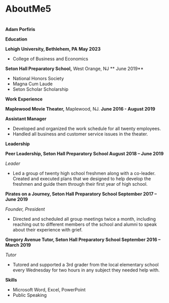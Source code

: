 # AboutMe5
#
**Adam Porfiris**

**Education**

**Lehigh University, Bethlehem, PA**                                                                             **May 2023**

- College of Business and Economics

**Seton Hall Preparatory School,** West Orange, NJ **                                                          June 2019**

- National Honors Society
- Magna Cum Laude
- Seton Scholar Scholarship

**Work Experience**

**Maplewood Movie Theater,** Maplewood, NJ.                                                    **June 2016 - August 2019**

**Assistant Manager**

- Developed and organized the work schedule for all twenty employees.
- Handled all business and customer service issues in the theater.

**Leadership**

**Peer Leadership, Seton Hall Preparatory School                                           August 2018 – June 2019**

_Leader_

- Led a group of twenty high school freshmen along with a co-leader. Created and executed plans that we designed to help develop the freshmen and guide them through their first year of high school.

**Pirates on a Journey, Seton Hall Preparatory School                                          September 2017 – June 2019**

_Founder, President_

- Directed and scheduled all group meetings twice a month, including reaching out to different members of the school and alumni to speak about their experience with grief.

**Gregory Avenue Tutor, Seton Hall Preparatory School                              September 2016 – March 2019**

_Tutor_

- Tutored and supported a 3rd grader from the local elementary school every Wednesday for two hours in any subject they needed help with.

**Skills**

- Microsoft Word, Excel, PowerPoint
- Public Speaking